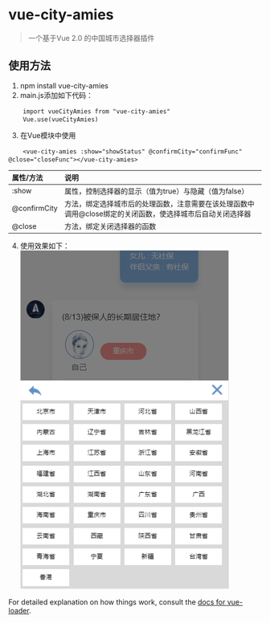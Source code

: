 # vue-city-amies

>一个基于Vue 2.0 的中国城市选择器插件

## 使用方法

1. npm install vue-city-amies
2. main.js添加如下代码：
```
	import vueCityAmies from "vue-city-amies"
	Vue.use(vueCityAmies)
```
3. 在Vue模块中使用
```
	<vue-city-amies :show="showStatus" @confirmCity="confirmFunc" @close="closeFunc"></vue-city-amies>
```
|属性/方法|说明|
|:---|:---|
|:show|属性，控制选择器的显示（值为true）与隐藏（值为false）|
|@confirmCity|方法，绑定选择城市后的处理函数，注意需要在该处理函数中调用@close绑定的关闭函数，使选择城市后自动关闭选择器|
|@close|方法，绑定关闭选择器的函数|
4. 使用效果如下：  
![](https://github.com/yangmei945/vue-city-amies/blob/master/src/assets/example.png) 

For detailed explanation on how things work, consult the [docs for vue-loader](http://vuejs.github.io/vue-loader).

